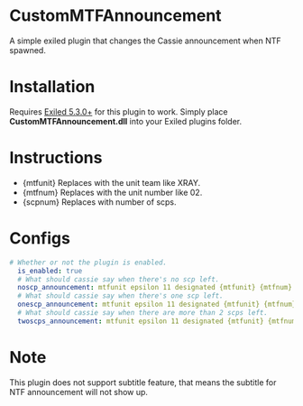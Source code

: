 # CustomMTFAnnouncement
A simple exiled plugin that changes the Cassie announcement when NTF spawned.

# Installation
Requires [Exiled 5.3.0+](https://github.com/Exiled-Team/EXILED/releases) for this plugin to work.
Simply place **CustomMTFAnnouncement.dll** into your Exiled plugins folder.

# Instructions
* {mtfunit} Replaces with the unit team like XRAY.
* {mtfnum} Replaces with the unit number like 02.
* {scpnum} Replaces with number of scps.

# Configs
```yml
# Whether or not the plugin is enabled.
  is_enabled: true
  # What should cassie say when there's no scp left.
  noscp_announcement: mtfunit epsilon 11 designated {mtfunit} {mtfnum} hasentered allremaining noscpsleft
  # What should cassie say when there's one scp left.
  onescp_announcement: mtfunit epsilon 11 designated {mtfunit} {mtfnum} hasentered allremaining awaitingrecontainment {scpnum} scpsubject
  # What should cassie say when there are more than 2 scps left.
  twoscps_announcement: mtfunit epsilon 11 designated {mtfunit} {mtfnum} hasentered allremaining awaitingrecontainment {scpnum} scpsubjects
  ```
# Note
This plugin does not support subtitle feature, that means the subtitle for NTF announcement will not show up.
